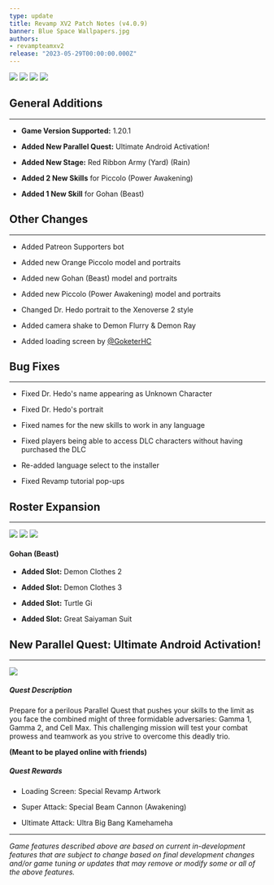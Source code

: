 ```yaml
---
type: update
title: Revamp XV2 Patch Notes (v4.0.9)
banner: Blue Space Wallpapers.jpg
authors:
- revampteamxv2
release: "2023-05-29T00:00:00.000Z"
---
```


![](https://static.wixstatic.com/media/ba9dcd_142501f01dbd4a9a85f14207c8814067~mv2.png/v1/fill/w_366,h_206,fp_0.50_0.50,q_90/ba9dcd_142501f01dbd4a9a85f14207c8814067~mv2.webp) ![](https://static.wixstatic.com/media/ba9dcd_b3cf1e45011d49b383f8a839e83e37f3~mv2.jpg/v1/fill/w_369,h_206,fp_0.50_0.50,q_90/ba9dcd_b3cf1e45011d49b383f8a839e83e37f3~mv2.webp)
![](https://static.wixstatic.com/media/ba9dcd_65b7c7ce4b514854a08a87ff24030f3e~mv2.jpg/v1/fill/w_366,h_206,fp_0.50_0.50,q_90/ba9dcd_65b7c7ce4b514854a08a87ff24030f3e~mv2.webp) ![](https://static.wixstatic.com/media/ba9dcd_4b93857510a94b6db93281b9f2f37098~mv2.jpg/v1/fill/w_369,h_206,fp_0.50_0.50,q_90/ba9dcd_4b93857510a94b6db93281b9f2f37098~mv2.webp)

## General Additions

___

-   **Game Version Supported:** 1.20.1
    
-   **Added New Parallel Quest:** Ultimate Android Activation!
    
-   **Added New Stage:** Red Ribbon Army (Yard) (Rain)
    
-   **Added 2 New Skills** for Piccolo (Power Awakening)
    
-   **Added 1 New Skill** for Gohan (Beast)
    

  

## Other Changes

___

-   Added Patreon Supporters bot
    
-   Added new Orange Piccolo model and portraits
    
-   Added new Gohan (Beast) model and portraits
    
-   Added new Piccolo (Power Awakening) model and portraits
    
-   Changed Dr. Hedo portrait to the Xenoverse 2 style
    
-   Added camera shake to Demon Flurry & Demon Ray
    
-   Added loading screen by [@GoketerHC](https://twitter.com/GoketerHC)
    

  

## Bug Fixes

___

-   Fixed Dr. Hedo's name appearing as Unknown Character
    
-   Fixed Dr. Hedo's portrait
    
-   Fixed names for the new skills to work in any language
    
-   Fixed players being able to access DLC characters without having purchased the DLC
    
-   Re-added language select to the installer
    
-   Fixed Revamp tutorial pop-ups
    

## Roster Expansion
___
  

![](https://static.wixstatic.com/media/ba9dcd_f1d14e1226984e2e98c3d783f932f74f~mv2.jpg/v1/fill/w_366,h_206,fp_0.50_0.50,q_90/ba9dcd_f1d14e1226984e2e98c3d783f932f74f~mv2.webp) ![](https://static.wixstatic.com/media/ba9dcd_176dbdb175f04303993dc28d113cb420~mv2.jpg/v1/fill/w_369,h_206,fp_0.50_0.50,q_90/ba9dcd_176dbdb175f04303993dc28d113cb420~mv2.webp)
![](https://static.wixstatic.com/media/ba9dcd_65b7c7ce4b514854a08a87ff24030f3e~mv2.jpg/v1/fill/w_740,h_417,fp_0.50_0.50,q_90/ba9dcd_65b7c7ce4b514854a08a87ff24030f3e~mv2.webp)

#### Gohan (Beast)

-   **Added Slot:** Demon Clothes 2
    
-   **Added Slot:** Demon Clothes 3
    
-   **Added Slot:** Turtle Gi
    
-   **Added Slot:** Great Saiyaman Suit
    

## New Parallel Quest: Ultimate Android Activation!

___

![](https://static.wixstatic.com/media/ba9dcd_ab7c3988a1544472b0a35cf111280b4a~mv2.jpg/v1/fill/w_740,h_416,al_c,q_80,usm_0.66_1.00_0.01,enc_auto/ba9dcd_ab7c3988a1544472b0a35cf111280b4a~mv2.jpg)

##### Quest Description

Prepare for a perilous Parallel Quest that pushes your skills to the limit as you face the combined might of three formidable adversaries: Gamma 1, Gamma 2, and Cell Max. This challenging mission will test your combat prowess and teamwork as you strive to overcome this deadly trio.

**(Meant to be played online with friends)**

  

##### Quest Rewards

-   Loading Screen: Special Revamp Artwork
    
-   Super Attack: Special Beam Cannon (Awakening)
    
-   Ultimate Attack: Ultra Big Bang Kamehameha

___

*Game features described above are based on current in-development features that are subject to change based on final development changes and/or game tuning or updates that may remove or modify some or all of the above features.*